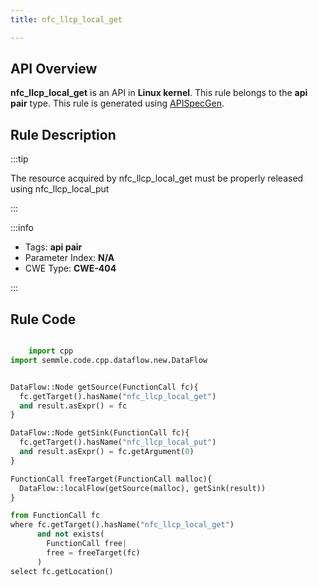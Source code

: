 ```yaml
---
title: nfc_llcp_local_get

---
```



## API Overview
**nfc_llcp_local_get** is an API in **Linux kernel**. This rule belongs to the **api pair** type. This rule is generated using [APISpecGen](../../tools/APISpecGen).
## Rule Description

:::tip

The resource acquired by nfc_llcp_local_get must be properly released using nfc_llcp_local_put

:::

:::info

- Tags: **api pair**
- Parameter Index: **N/A**
- CWE Type: **CWE-404**

:::

## Rule Code
```python

    import cpp
import semmle.code.cpp.dataflow.new.DataFlow


DataFlow::Node getSource(FunctionCall fc){
  fc.getTarget().hasName("nfc_llcp_local_get")
  and result.asExpr() = fc
}

DataFlow::Node getSink(FunctionCall fc){
  fc.getTarget().hasName("nfc_llcp_local_put")
  and result.asExpr() = fc.getArgument(0)
}

FunctionCall freeTarget(FunctionCall malloc){
  DataFlow::localFlow(getSource(malloc), getSink(result))
}

from FunctionCall fc
where fc.getTarget().hasName("nfc_llcp_local_get")
      and not exists(
        FunctionCall free| 
        free = freeTarget(fc)
      )
select fc.getLocation()

    
```